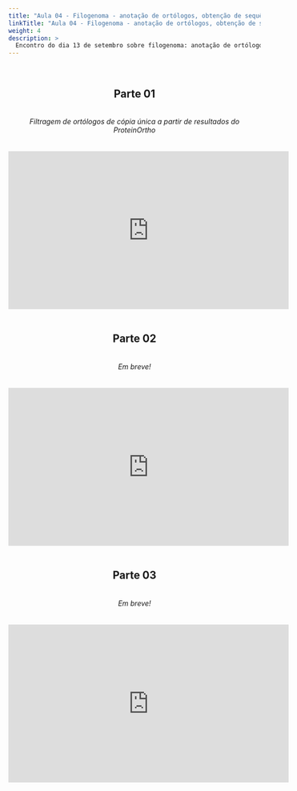 ```yaml
---
title: "Aula 04 - Filogenoma - anotação de ortólogos, obtenção de sequências, alinhamento e correção automatizada"
linkTitle: "Aula 04 - Filogenoma - anotação de ortólogos, obtenção de sequências, alinhamento e correção automatizada"
weight: 4
description: >
  Encontro do dia 13 de setembro sobre filogenoma: anotação de ortólogos, obtenção de sequências, alinhamento e correção automatizada
---
```


<br>
<div align="center">
<h2>Parte 01</h2>
<br>
<i>Filtragem de ortólogos de cópia única a partir de resultados do ProteinOrtho</i>
<br><br><br>
<iframe width="560" height="315" src="https://www.youtube.com/embed/0V09ZcklT-U" frameborder="0" allow="accelerometer; autoplay; clipboard-write; encrypted-media; gyroscope; picture-in-picture" allowfullscreen></iframe>
<br><br>

<h2>Parte 02</h2>
<br>
<i>Em breve!</i>
<br><br><br>
<iframe width="560" height="315" src="https://www.youtube.com/embed/" frameborder="0" allow="accelerometer; autoplay; clipboard-write; encrypted-media; gyroscope; picture-in-picture" allowfullscreen></iframe>
<br><br>

<h2>Parte 03</h2>
<br>
<i>Em breve!</i>
<br><br><br>
<iframe width="560" height="315" src="https://www.youtube.com/embed/" frameborder="0" allow="accelerometer; autoplay; clipboard-write; encrypted-media; gyroscope; picture-in-picture" allowfullscreen></iframe>
<br><br>

</div>